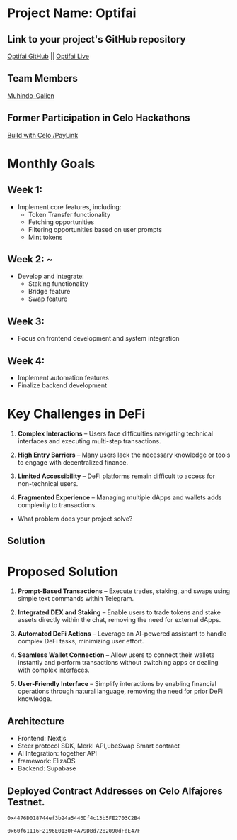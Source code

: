 
# Project Name:  Optifai

## Link to your project's GitHub repository 
[Optifai GitHub](https://github.com/Muhindo-Galien/celo-eliza.git) || 
[Optifai Live](https://www.optifai.io/)

## Team Members 
[Muhindo-Galien](https://github.com/Muhindo-Galien/celo-eliza)


## Former Participation in Celo Hackathons
[Build with Celo /PayLink](https://buildwithcelo-5.hackerearth.com/challenges/hackathon/build-with-celo-5/dashboard/2d3a7b4/submission/paylink-2/)

# Monthly Goals

## **Week 1:** 
- Implement core features, including:
  - Token Transfer functionality
  - Fetching opportunities
  - Filtering opportunities based on user prompts
  - Mint tokens

## **Week 2:** ~
- Develop and integrate:
  - Staking functionality
  - Bridge feature
  - Swap feature

## **Week 3:** 
- Focus on frontend development and system integration

## **Week 4:** 
- Implement automation features
- Finalize backend development

# Key Challenges in DeFi

1. **Complex Interactions** – Users face difficulties navigating technical interfaces and executing multi-step transactions.

2. **High Entry Barriers** – Many users lack the necessary knowledge or tools to engage with decentralized finance.

3. **Limited Accessibility** – DeFi platforms remain difficult to access for non-technical users.

4. **Fragmented Experience** – Managing multiple dApps and wallets adds complexity to transactions.

- What problem does your project solve? 

## Solution

# Proposed Solution

1. **Prompt-Based Transactions** – Execute trades, staking, and swaps using simple text commands within Telegram.

2. **Integrated DEX and Staking** – Enable users to trade tokens and stake assets directly within the chat, removing the need for external dApps.

3. **Automated DeFi Actions** – Leverage an AI-powered assistant to handle complex DeFi tasks, minimizing user effort.

4. **Seamless Wallet Connection** – Allow users to connect their wallets instantly and perform transactions without switching apps or dealing with complex interfaces.

5. **User-Friendly Interface** – Simplify interactions by enabling financial operations through natural language, removing the need for prior DeFi knowledge.



## Architecture
- Frontend: Nextjs
- Steer protocol SDK, Merkl API,ubeSwap Smart contract
- AI Integration: together API
- framework: ElizaOS
- Backend: Supabase

## Deployed Contract Addresses on Celo Alfajores Testnet.
```bash
0x4476D018744ef3b24a5446Df4c13b5FE2703C2B4
```
```bash
0x60f61116F2196E0130F4A79DBd7282090dFdE47F
```